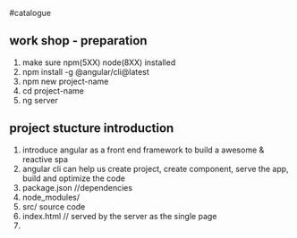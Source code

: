 #catalogue
## work shop - preparation
1. make sure npm(5XX) node(8XX) installed
2. npm install -g @angular/cli@latest
3. npm new project-name
4. cd project-name
5. ng server

## project stucture introduction
1. introduce angular as a front end framework to build a awesome & reactive spa 
2. angular cli can help us create project, create component, serve the app, build and optimize the code
3. package.json //dependencies
4. node_modules/ 
5. src/ source code
6. index.html // served by the server as the single page
7. <script>s in page source are auto injected by cli // main.ts is the first code to be executed
8. app.module.ts //

  declarations, // self defined app components
  
  imports, //angular itself built into multi-modules.eg the base functions we need to start our app

  providers, // expose service and provides

  bootstrap // the components needed in start up

## start project
1. add an <input> (data-binding and ngmodule)
2. add a list to display todo list, (*ngFor)
3. add finishe item function
4. show item status (*ngIf)
5. add <todoitem> component (@Component({}))
